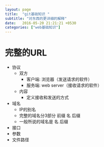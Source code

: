 ```yaml
---
layout: page
title:  "git基础知识 "
subtitle: "对东西的更详细的解释"
date:   2016-05-20 21:21:21 +0530
categories: ["web基础知识"]
---
```

# 完整的URL


- 协议
    - 双方
        - 客户端: 浏览器（发送请求的软件）
        - 服务端: web server（接收请求的软件）
    - 内容
        - 定义接收和发送的方式
- 域名
    - IP的别名
    - 完整的域名分3部分 前缀 名 后缀
    - 一般所说的域名是 名 后缀
- 接口
- 参数
- 文件路径